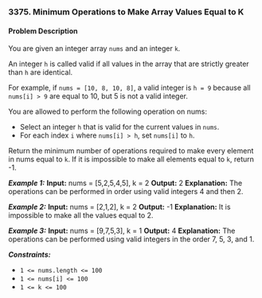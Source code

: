 ### 3375. Minimum Operations to Make Array Values Equal to K

#### Problem Description

You are given an integer array `nums` and an integer `k`.

An integer `h` is called valid if all values in the array that are strictly greater than `h` are identical.

For example, if `nums = [10, 8, 10, 8]`, a valid integer is `h = 9` because all `nums[i] > 9` are equal to 10, but 5 is not a valid integer.

You are allowed to perform the following operation on nums:

- Select an integer `h` that is valid for the current values in `nums`.
- For each index `i` where `nums[i] > h`, set `nums[i]` to `h`.

Return the minimum number of operations required to make every element in nums equal to `k`. If it is impossible to make all elements equal to `k`, return -1.

**_Example 1:_**
**Input:** nums = [5,2,5,4,5], k = 2
**Output:** 2
**Explanation:**
The operations can be performed in order using valid integers 4 and then 2.

**_Example 2:_**
**Input:** nums = [2,1,2], k = 2
**Output:** -1
**Explanation:**
It is impossible to make all the values equal to 2.

**_Example 3:_**
**Input:** nums = [9,7,5,3], k = 1
**Output:** 4
**Explanation:**
The operations can be performed using valid integers in the order 7, 5, 3, and 1.

**_Constraints:_**

- `1 <= nums.length <= 100`
- `1 <= nums[i] <= 100`
- `1 <= k <= 100`
